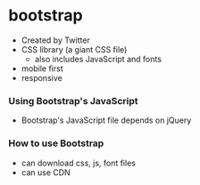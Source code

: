 # bootstrap
* Created by Twitter
* CSS library (a giant CSS file)
  * also includes JavaScript and fonts
* mobile first
* responsive


### Using Bootstrap's JavaScript
* Bootstrap's JavaScript file depends on jQuery

### How to use Bootstrap
* can download css, js, font files
* can use CDN
